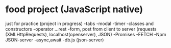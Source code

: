 # food project (JavaScript native)


just for practice (project  in progress)
-tabs
-modal
-timer
-classes and constructors
-operator ...rest 
-form, post from client to server  (requests (XMLHttpRequests), localhost(openserver), JSON)
-Promises
-FETCH
-Npm JSON-server
-async,await
-db.js (json-server)
